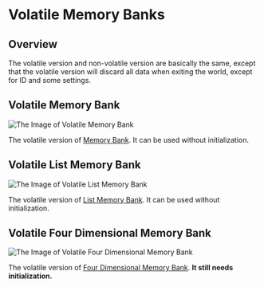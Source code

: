 # Volatile Memory Banks

## Overview

The volatile version and non-volatile version are basically the same, except that the volatile version will discard all data when exiting the world, except for ID and some settings.

## Volatile Memory Bank <Badge text="v1.0" type="info"/>

<img alt="The Image of Volatile Memory Bank" src="/images/expand/memory_banks/GVVolatileMemoryBankBlock.webp" class="center_image small">

The volatile version of [Memory Bank](../../base/shift/memory_bank). It can be used without initialization.

## Volatile List Memory Bank <Badge text="v1.0" type="info"/>

<img alt="The Image of Volatile List Memory Bank" src="/images/expand/memory_banks/GVVolatileListMemoryBankBlock.webp" class="center_image small">

The volatile version of [List Memory Bank](list_memory_bank). It can be used without initialization.

## Volatile Four Dimensional Memory Bank <Badge text="v2.0"/>

<img alt="The Image of Volatile Four Dimensional Memory Bank" src="/images/expand/memory_banks/GVVolatileFourDimensionalMemoryBankBlock.webp" class="center_image small">

The volatile version of [Four Dimensional Memory Bank](four_dimensional_memory_bank). **It still needs initialization.**
